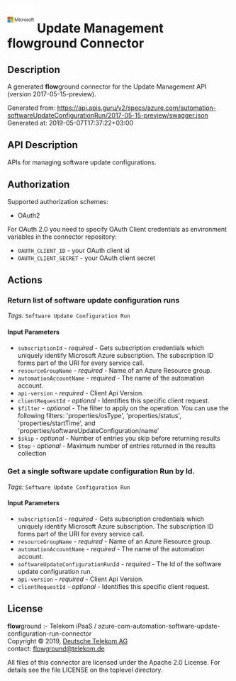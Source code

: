 # ![LOGO](logo.png) Update Management **flow**ground Connector

## Description

A generated **flow**ground connector for the Update Management API (version 2017-05-15-preview).

Generated from: https://api.apis.guru/v2/specs/azure.com/automation-softwareUpdateConfigurationRun/2017-05-15-preview/swagger.json<br/>
Generated at: 2019-05-07T17:37:22+03:00

## API Description

APIs for managing software update configurations.

## Authorization

Supported authorization schemes:
- OAuth2

For OAuth 2.0 you need to specify OAuth Client credentials as environment variables in the connector repository:
* `OAUTH_CLIENT_ID` - your OAuth client id
* `OAUTH_CLIENT_SECRET` - your OAuth client secret

## Actions

### Return list of software update configuration runs

*Tags:* `Software Update Configuration Run`

#### Input Parameters
* `subscriptionId` - _required_ - Gets subscription credentials which uniquely identify Microsoft Azure subscription. The subscription ID forms part of the URI for every service call.
* `resourceGroupName` - _required_ - Name of an Azure Resource group.
* `automationAccountName` - _required_ - The name of the automation account.
* `api-version` - _required_ - Client Api Version.
* `clientRequestId` - _optional_ - Identifies this specific client request.
* `$filter` - _optional_ - The filter to apply on the operation. You can use the following filters: 'properties/osType', 'properties/status', 'properties/startTime', and 'properties/softwareUpdateConfiguration/name'
* `$skip` - _optional_ - Number of entries you skip before returning results
* `$top` - _optional_ - Maximum number of entries returned in the results collection

### Get a single software update configuration Run by Id.

*Tags:* `Software Update Configuration Run`

#### Input Parameters
* `subscriptionId` - _required_ - Gets subscription credentials which uniquely identify Microsoft Azure subscription. The subscription ID forms part of the URI for every service call.
* `resourceGroupName` - _required_ - Name of an Azure Resource group.
* `automationAccountName` - _required_ - The name of the automation account.
* `softwareUpdateConfigurationRunId` - _required_ - The Id of the software update configuration run.
* `api-version` - _required_ - Client Api Version.
* `clientRequestId` - _optional_ - Identifies this specific client request.

## License

**flow**ground :- Telekom iPaaS / azure-com-automation-software-update-configuration-run-connector<br/>
Copyright © 2019, [Deutsche Telekom AG](https://www.telekom.de)<br/>
contact: flowground@telekom.de

All files of this connector are licensed under the Apache 2.0 License. For details
see the file LICENSE on the toplevel directory.
